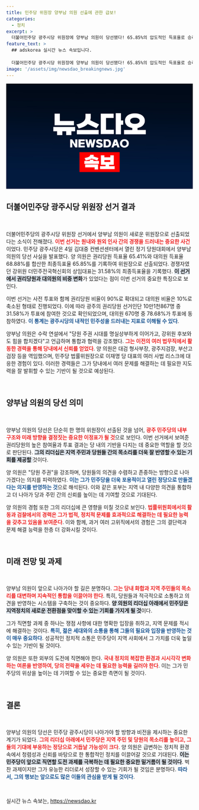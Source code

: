 ```yaml
---
title: 민주당 위원장 양부남 의원 선출에 관한 급보!
categories:
  - 정치
excerpt: >
  더불어민주당 광주시당 위원장에 양부남 의원이 당선됐다! 65.85%의 압도적인 득표율로 승리한 양 의원은 당원 주권 시대를 강조하며 강위원 후보와의 협력을 다짐했다. 누가 더 강력한 변화를 가져올지 주목된다!
feature_text: >
  ## adskorea 실시간 뉴스 속보입니다.

  더불어민주당 광주시당 위원장에 양부남 의원이 당선됐다! 65.85%의 압도적인 득표율로 승리한 양 의원은 당원 주권 시대를 강조하며 강위원 후보와의 협력을 다짐했다. 누가 더 강력한 변화를 가져올지 주목된다!
image: '/assets/img/newsdao_breakingnews.jpg'
---
```


<p><img src="/assets/img/newsdao_breakingnews.jpg" alt="adskorea 속보" /></p>

<p><h2 data-ke-size="size26">더불어민주당 광주시당 위원장 선거 결과</h2><p data-ke-size="size16">&nbsp;</p></p>

<p>더불어민주당의 광주시당 위원장 선거에서 양부남 의원이 새로운 위원장으로 선출되었다는 소식이 전해졌다. <b><span style="color: #ee2323;">이번 선거는 원내와 원외 인사 간의 경쟁을 드러내는 중요한 사건</span></b>이었다. 민주당 광주시당은 4일 김대중 컨벤션센터에서 열린 정기 당원대회에서 양부남 의원의 당선 사실을 발표했다. 양 의원은 권리당원 득표율 65.41%와 대의원 득표율 68.88%를 합산한 최종득표율 65.85%를 기록하여 위원장으로 선출되었다. 경쟁자였던 강위원 더민주전국혁신회의 상임대표는 31.58%의 최종득표율을 기록했다. <b><span style="background-color: #21538527;">이 선거에서 권리당원과 대의원의 비중 변화</span></b>가 있었다는 점이 이번 선거의 중요한 특징으로 보인다.</p>

<p>이번 선거는 사전 투표와 함께 권리당원 비율이 90%로 확대되고 대의원 비율은 10%로 축소된 형태로 진행되었다. 이에 따라 광주의 권리당원 선거인단 10만1천867명 중 31.58%가 투표에 참여한 것으로 확인되었으며, 대의원 670명 중 78.68%가 투표에 동참하였다. <b><span style="color: #1a5490;">이 통계는 광주시당의 내적인 민주성을 드러내는 지표로 이해될 수 있다</span></b>.</p>

<p>양부남 의원은 수락 연설에서 "당원 주권 시대를 명실상부하게 이어가고, 강위원 후보와도 힘을 합치겠다"고 언급하며 통합과 협력을 강조했다. <b><span style="color: #ee2323;">그는 이전의 여러 법무직에서 활동한 경력을 통해 당내에서 신뢰를 얻었다</span></b>. 양 의원은 대검 형사부장, 광주지검장, 부산고검장 등을 역임했으며, 민주당 법률위원장으로 이재명 당 대표의 여러 사법 리스크에 대응한 경험이 있다. 이러한 경력들은 그가 당내에서 여러 문제를 해결하는 데 필요한 지도력을 잘 발휘할 수 있는 기반이 될 것으로 예상된다.</p>

<p data-ke-size="size16">&nbsp;</p>

<p><h2 data-ke-size="size26">양부남 의원의 당선 의미</h2><p data-ke-size="size16">&nbsp;</p></p>

<p>양부남 의원의 당선은 단순히 한 명의 위원장이 선출된 것을 넘어, <b><span style="color: #ee2323;">광주 민주당의 내부 구조와 미래 방향을 결정짓는 중요한 이정표가 될 것</span></b>으로 보인다. 이번 선거에서 보여준 권리당원의 높은 참여율과 투표 결과는 당 내의 기반을 다지는 데 중요한 역할을 할 것으로 판단된다. <b><span style="background-color: #21538527;">그의 리더십은 지역 주민과 당원들 간의 목소리를 더욱 잘 반영할 수 있는 기회를 제공할 </span></b>것이다.</p>

<p>양 의원은 "당원 주권"을 강조하며, 당원들의 의견을 수렴하고 존중하는 방향으로 나아가겠다는 의지를 피력하였다. <b><span style="color: #1a5490;">이는 그가 민주당을 더욱 포용적이고 열린 정당으로 만들겠다는 의지를 반영하는 것</span></b>으로 해석된다. 이와 같은 포부는 지역 내 다양한 의견을 통합하고 더 나아가 당과 주민 간의 신뢰를 높이는 데 기여할 것으로 기대된다.</p>

<p>양 의원의 경험 또한 그의 리더십에 큰 영향을 미칠 것으로 보인다. <b><span style="color: #ee2323;">법률위원회에서의 활동과 검찰에서의 경력은 그가 법적, 정치적 문제를 효과적으로 해결하는 데 필요한 능력을 갖추고 있음을 보여준다</span></b>. 이와 함께, 과거 여러 고위직에서의 경험은 그의 결단력과 문제 해결 능력을 한층 더 강화시킬 것이다.</p>

<p data-ke-size="size16">&nbsp;</p>

<p><h2 data-ke-size="size26">미래 전망 및 과제</h2><p data-ke-size="size16">&nbsp;</p></p>

<p>양부남 의원이 앞으로 나아가야 할 길은 분명하다. <b><span style="color: #ee2323;">그는 당내 화합과 지역 주민들의 목소리를 대변하며 지속적인 통합을 이끌어야 한다</span></b>. 특히, 당원들과 적극적으로 소통하고 의견을 반영하는 시스템을 구축하는 것이 중요하다. <b><span style="background-color: #21538527;">양 의원의 리더십 아래에서 민주당은 지역정치의 새로운 전환점을 맞이할 수 있는 기회를 가지게 될 것</span></b>이다.</p>

<p>그가 직면할 과제 중 하나는 쟁점 사항에 대한 명확한 입장을 취하고, 지역 문제를 적시에 해결하는 것이다. <b><span style="color: #1a5490;">특히, 젊은 세대와의 소통을 통해 그들의 필요와 입장을 반영하는 것이 매우 중요하다</span></b>. 성공적인 정치적 소통은 민주당이 지역 사회에서 그 가치를 더욱 높일 수 있는 기반이 될 것이다.</p>

<p>양 의원은 또한 외부의 도전에 직면해야 한다. <b><span style="color: #ee2323;">국내 정치의 복잡한 환경과 시시각각 변화하는 여론을 반영하여, 당의 전략을 세우는 데 필요한 능력을 길러야 한다</span></b>. 이는 그가 민주당의 위상을 높이는 데 기여할 수 있는 중요한 측면이 될 것이다.</p>

<p data-ke-size="size16">&nbsp;</p>

<p><h2 data-ke-size="size26">결론</h2><p data-ke-size="size16">&nbsp;</p></p>

<p>양부남 의원의 당선은 민주당 광주시당이 나아가야 할 방향과 비전을 제시하는 중요한 계기가 되었다. <b><span style="color: #ee2323;">그의 리더십 아래에서 민주당은 지역 주민 및 당원의 목소리를 높이고, 그들의 기대에 부응하는 정당으로 거듭날 가능성이 크다</span></b>. 양 의원은 급변하는 정치적 환경 속에서 청렴성과 신뢰를 바탕으로 한 통합적인 정치를 이끌어갈 것으로 기대된다. <b><span style="background-color: #21538527;">이는 민주당이 앞으로 직면할 도전 과제를 극복하는 데 필요한 중요한 밑거름이 될 것이다</span></b>. 벅찬 과제이지만 그가 유능한 리더로서 성장할 수 있는 기회가 될 것임은 분명하다. <b><span style="color: #1a5490;">따라서, 그의 행보는 앞으로도 많은 이들의 관심을 받게 될 것이다</span></b>.</p>

<p data-ke-size="size16">&nbsp;</p>
실시간 뉴스 속보는, <a href="https://newsdao.kr" rel="dofollow">https://newsdao.kr</a>


